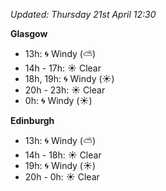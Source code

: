 *Updated: Thursday 21st April 12:30*

**Glasgow**

* 13h: :cyclone: Windy (:partly_sunny:)
* 14h - 17h: :sunny: Clear
* 18h, 19h: :cyclone: Windy (:sunny:)
* 20h - 23h: :sunny: Clear
* 0h: :cyclone: Windy (:sunny:)

**Edinburgh**

* 13h: :cyclone: Windy (:partly_sunny:)
* 14h - 18h: :sunny: Clear
* 19h: :cyclone: Windy (:sunny:)
* 20h - 0h: :sunny: Clear
